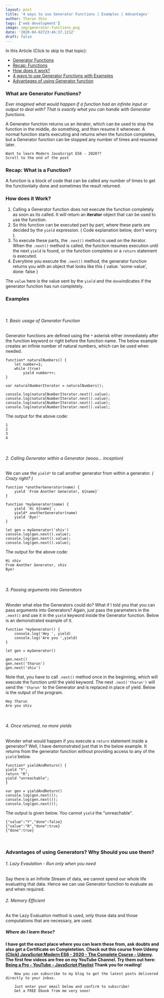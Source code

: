 ```yaml
---
layout: post
title: '4 ways to use Generator Functions | Examples | Advantages'
author: Tharun Shiv
tags: ['web development']
image: img/generator-functions.png
date: '2020-04-02T23:46:37.121Z'
draft: false
---
```


In this Article (Click to skip to that topic):

- [Generator Functions](#what-is-gf-now)
- [Recap: Functions](#function)
- [How does it work?](#how-it-works)
- [4 ways to use Generator Functions with Examples](#examples)
- [Advantages of using Generator function](#pros)

<h3 id='what-is-gf-now'> What are Generator Functions? </h3>

_Ever imagined what would happen if a function had an infinite input or output to deal with? That is exactly what you can handle with Generator functions._

A Generator function returns us an iterator, which can be used to stop the function in the middle, do something, and then resume it whenever. A normal function starts executing and returns when the function completes, but a Generator function can be stopped any number of times and resumed later.

    Want to learn Modern JavaScript ES6 - 2020??
    Scroll to the end of the post

<h3 id='function'>Recap: What is a Function? </h3>

A function is a block of code that can be called any number of times to get the functionlaity done and sometimes the result returned.

<h3 id='how-it-works'> How does it Work? </h3>

1. Calling a Generator function does not execute the function completely as soon as its called. It will return an **iterator** object that can be used to use the function.
2. So this function can be executed part by part, where these parts are decided by the `yield` expression. ( Code explanation below, don't worry ).
3. To execute these parts, the `.next()` method is used on the iterator. When the `.next()` method is called, the function resumes execution until the next `yield` is found, or the function completes or a `return` statement is executed.
4. Everytime you execute the `.next()` method, the generator function returns you with an object that looks like this
   {
   value: 'some-value',
   done: false
   }

The `value` here is the value sent by the `yield` and the `done`indicates if the generator function has run completely.

<h3 id='examples'> Examples </h3>

<br/>

###### 1. Basic usage of Generator Function

Generator functions are defined using the `*` asterisk either immediately after the function keyword or right before the function name. The below example creates an infinie number of natural numbers, which can be used when needed.

    function* naturalNumbers() {
        let number=1;
        while (true)
            yield number++;
    }

    var naturalNumberIterator = naturalNumbers();

    console.log(naturalNumberIterator.next().value);
    console.log(naturalNumberIterator.next().value);
    console.log(naturalNumberIterator.next().value);
    console.log(naturalNumberIterator.next().value);

The output for the above code:

    1
    2
    3
    4

<br/>

###### 2. Calling Generator within a Generator (wooo... inception)

We can use the `yield*` to call another generator from within a generator. _( Crazy right? )_

    function *anotherGenerator(name) {
        yield `From Another Generator, ${name}`
    }

    function *myGenerator(name) {
        yield `Hi ${name}`;
        yield* anotherGenerator(name)
        yield 'Bye!'
    }

    let gen = myGenerator('shiv')
    console.log(gen.next().value);
    console.log(gen.next().value);
    console.log(gen.next().value);

The output for the above code:

    Hi shiv
    From Another Generator, shiv
    Bye!

<br/>

###### 3. Passing arguments into Generators

Wonder what else the Generators could do? What if I told you that you can pass arguments into Generators? Again, just pass the parameters in the `.next()` and use it in the `yield` keyword inside the Generator function. Below is an demonstrated example of it.

    function *myGenerator() {
        console.log('Hey ', yield)
        console.log('Are you ',yield)
    }

    let gen = myGenerator()

    gen.next()
    gen.next('tharun')
    gen.next('shiv')

Note that, you have to call `.next()` method once in the beginning, which will execute the function until the yield keyword. The next `.next('tharun')` will send the `'tharun'` to the Generator and is replaced in place of yield. Below is the output of the program.

    Hey tharun
    Are you shiv

<br/>

###### 4. Once returned, no more yields

Wonder what would happen if you execute a `return` statement inside a generator? Well, I have demonstrated just that in the below example. It returns from the generator function without providing access to any of the `yield` below.

    function* yieldAndReturn() {
    yield "Y";
    return "R";
    yield "unreachable";
    }

    var gen = yieldAndReturn()
    console.log(gen.next());
    console.log(gen.next());
    console.log(gen.next());

The output is given below. You cannot `yield` the "unreachable".

    {"value":"Y","done":false}
    {"value":"R","done":true}
    {"done":true}

<br/>

<h3 id='pros'> Advantages of using Generators? Why Should you use them? </h3>

###### 1. Lazy Evaulation - Run only when you need

Say there is an Infinite Stream of data, we cannot spend our whole life evaluating that data. Hence we can use Generator function to evaluate as and when required.

###### 2. Memory Efficient

As the Lazy Evaluation method is used, only those data and those computations that are necessary, are used.

##### Where do I learn these?

**I have got the exact place where you can learn these from, ask doubts and also get a Certificate on Completetion. Check out this course from Udemy <a href="https://www.udemy.com/course/javascript-tharunshiv/?referralCode=6326CE49CCF4074B11CE" target="_blank">(Click) JavaScript Modern ES6 - 2020 - The Complete Course - Udemy</a>. The first few videos are free on my YouTube Channel. Try them out here: <a href="https://www.youtube.com/playlist?list=PLQTwHWAmj18Y2dfj-8PkIogD9hrBzp4M9">Being a Pro - YouTube - JavaScript Playlist</a> Thank you for reading!**

        Now you can subscribe to my blog to get the latest posts delivered directly to your inbox.

        Just enter your email below and confirm to subscribe!
        Get a FREE Ebook from me very soon!
